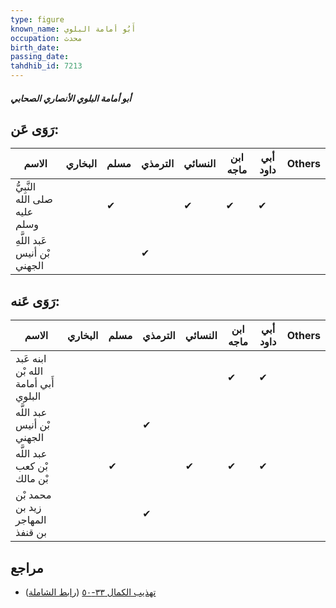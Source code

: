 ```yaml
---
type: figure
known_name: أَبُو أمامة البلوي
occupation: محدث
birth_date:
passing_date:
tahdhib_id: 7213
---
```

##### أبو أمامة البلوي الأنصاري الصحابي

## رَوَى عَن:
| الاسم                         | البخاري | مسلم | الترمذي | النسائي | ابن ماجه | أبي داود | Others |
| ----------------------------- | ------- | ---- | ------- | ------- | -------- | -------- | ------ |
| النَّبِيُّ صلى الله عليه وسلم |         | ✔    |         | ✔       | ✔        | ✔        |        |
| عَبد اللَّهِ بْن أنيس الجهني  |         |      | ✔       |         |          |          |        |
## رَوَى عَنه:
| الاسم                                | البخاري | مسلم | الترمذي | النسائي | ابن ماجه | أبي داود | Others |
| ------------------------------------ | ------- | ---- | ------- | ------- | -------- | -------- | ------ |
| ابنه عَبد الله بْن أَبي أمامة البلوي |         |      |         |         | ✔        | ✔        |        |
| عبد اللَّه بْن أنيس الجهني           |         |      | ✔       |         |          |          |        |
| عبد اللَّه بْن كعب بْن مالك          |         | ✔    |         | ✔       | ✔        | ✔        |        |
| محمد بْن زيد بن المهاجر بن قنفذ      |         |      | ✔       |         |          |          |        |
## مراجع
- [تهذيب الكمال ٣٣-٥٠](obsidian://open?vault=Tahdhib-al-Kamal&file=Figures/٧٢١٣-أبو%20أمامة%20البلوي%20الأنصاري%20الصحابي) ([رابط الشاملة](https://shamela.ws/book/3722/17721))